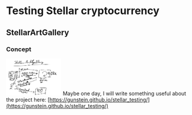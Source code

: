 # Testing Stellar cryptocurrency

## StellarArtGallery
### Concept
<!--![Concept](StellarArtGalleryConcept.png "Concept")-->
<img src="StellarArtGalleryConcept.png" alt="Concept"
	title="Concept" width="150" height="100" />
Maybe one day, I will write something useful about the project here:
[https://gunstein.github.io/stellar_testing/](https://gunstein.github.io/stellar_testing/)
